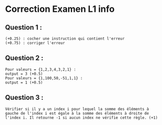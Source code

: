 # Correction Examen L1 info
## Question 1 :

	(+0.25) : cocher une instruction qui contient l'erreur
	(+0.75) : corriger l'erreur

## Question 2 :
    Pour valeurs = {1,2,3,4,3,2,1} :
    output = 3 (+0.5)
    Pour valeurs = {1,100,50,-51,1,1} :
    output = 1 (+0.5)

## Question 3 :
    Vérifier si il y a un index i pour lequel la somme des éléments à gauche de l'index i est égale à la somme des éléments à droite de l'index i. Il retourne -1 si aucun index ne vérifie cette règle. (+1)


